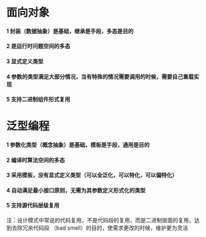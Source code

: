 #  面向对象

#### 1  封装（数据抽象）是基础，继承是手段，多态是目的
#### 2  是运行时问题空间的多态
#### 3  显式定义类型
#### 4  参数的类型满足大部分情况，当有特殊的情况需要调用的时候，需要自己重载实现
#### 5  支持二进制组件形式复用


# 泛型编程

#### 1  参数化类型（概念抽象）是基础，模板是手段，通用是目的
#### 2  编译时算法空间的多态
#### 3  采用模板，没有显式定义类型（可以全泛化，可以特化，可以偏特化）
#### 4  自动满足最小接口原则，无需为其参数定义形式化的类型
#### 5  支持源代码层级复用


注：设计模式中常说的代码复用，不是代码段的复用，而是二进制层面的复用，达到去除冗余代码段
（bad smell）的目的，使需求更改的时候，维护更为灵活
